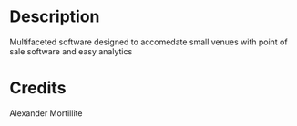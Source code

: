 # Description

Multifaceted software designed to accomedate small venues with point of sale software and easy analytics

# Credits

Alexander Mortillite
